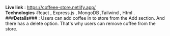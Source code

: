 **Live link** : https://coffeee-store.netlify.app/ <br>
**Technologies** :React , Express.js , MongoDB ,Tailwind , Html . <br>
###**Details**### : Users can add coffee in to store from the Add section. And there has a delete option. That's why users can remove coffee from the store.


 
